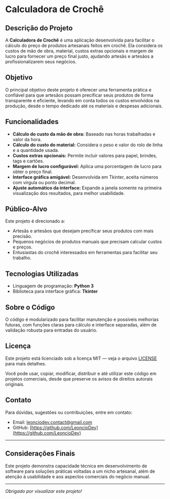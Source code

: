 # Calculadora de Crochê

## Descrição do Projeto

A **Calculadora de Crochê** é uma aplicação desenvolvida para facilitar o cálculo do preço de produtos artesanais feitos em crochê. Ela considera os custos de mão de obra, material, custos extras opcionais e margem de lucro para fornecer um preço final justo, ajudando artesãs e artesãos a profissionalizarem seus negócios.

## Objetivo

O principal objetivo deste projeto é oferecer uma ferramenta prática e confiável para que artesãos possam precificar seus produtos de forma transparente e eficiente, levando em conta todos os custos envolvidos na produção, desde o tempo dedicado até os materiais e despesas adicionais.

## Funcionalidades

- **Cálculo do custo da mão de obra:** Baseado nas horas trabalhadas e valor da hora.
- **Cálculo do custo do material:** Considera o peso e valor do rolo de linha e a quantidade usada.
- **Custos extras opcionais:** Permite incluir valores para papel, brindes, tags e cartões.
- **Margem de lucro configurável:** Aplica uma porcentagem de lucro para obter o preço final.
- **Interface gráfica amigável:** Desenvolvida em Tkinter, aceita números com vírgula ou ponto decimal.
- **Ajuste automático da interface:** Expande a janela somente na primeira visualização dos resultados, para melhor usabilidade.

## Público-Alvo

Este projeto é direcionado a:

- Artesãs e artesãos que desejam precificar seus produtos com mais precisão.
- Pequenos negócios de produtos manuais que precisam calcular custos e preços.
- Entusiastas do crochê interessados em ferramentas para facilitar seu trabalho.

## Tecnologias Utilizadas

- Linguagem de programação: **Python 3**
- Biblioteca para interface gráfica: **Tkinter**

## Sobre o Código

O código é modularizado para facilitar manutenção e possíveis melhorias futuras, com funções claras para cálculo e interface separadas, além de validação robusta para entradas do usuário.

## Licença

Este projeto está licenciado sob a licença MIT — veja o arquivo [LICENSE](LICENSE) para mais detalhes.

Você pode usar, copiar, modificar, distribuir e até utilizar este código em projetos comerciais, desde que preserve os avisos de direitos autorais originais.

## Contato

Para dúvidas, sugestões ou contribuições, entre em contato:

- Email: leonciodev.contact@gmail.com  
- GitHub: [https://github.com/LeoncioDev](https://github.com/LeoncioDev)

---

## Considerações Finais

Este projeto demonstra capacidade técnica em desenvolvimento de software para soluções práticas voltadas a um nicho artesanal, além de atenção à usabilidade e aos aspectos comerciais do negócio manual.

---

*Obrigado por visualizar este projeto!*
